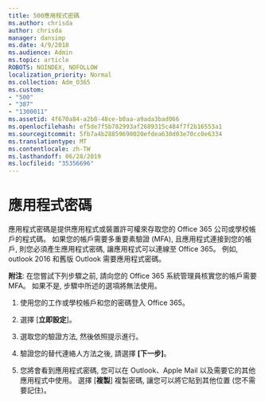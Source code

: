 ```yaml
---
title: 500應用程式密碼
ms.author: chrisda
author: chrisda
manager: dansimp
ms.date: 4/9/2018
ms.audience: Admin
ms.topic: article
ROBOTS: NOINDEX, NOFOLLOW
localization_priority: Normal
ms.collection: Adm_O365
ms.custom:
- "500"
- "387"
- "1300011"
ms.assetid: 4f670a84-a2b8-48ce-b0aa-a9ada3bad066
ms.openlocfilehash: ef5de7f5b782993af2689315c484f7f2b16553a1
ms.sourcegitcommit: 5fb7a4b28859690020efdea630d03e70cc0e6334
ms.translationtype: MT
ms.contentlocale: zh-TW
ms.lasthandoff: 06/28/2019
ms.locfileid: "35356696"
---
```

# <a name="app-passwords"></a>應用程式密碼

應用程式密碼是提供應用程式或裝置許可權來存取您的 Office 365 公司或學校帳戶的程式碼。 如果您的帳戶需要多重要素驗證 (MFA), 且應用程式連接到您的帳戶, 則您必須產生應用程式密碼, 讓應用程式可以連線至 Office 365。 例如, outlook 2016 和舊版 Outlook 需要應用程式密碼。

 **附注**: 在您嘗試下列步驟之前, 請向您的 Office 365 系統管理員核實您的帳戶需要 MFA。 如果不是, 步驟中所述的選項將無法使用。

1. 使用您的工作或學校帳戶和您的密碼登入 Office 365。

2. 選擇 [**立即設定**]。

3. 選取您的驗證方法, 然後依照提示進行。

4. 驗證您的替代連絡人方法之後, 請選擇 **[下一步]**。

5. 您將會看到應用程式密碼, 您可以在 Outlook、Apple Mail 以及需要它的其他應用程式中使用。 選擇 [**複製**] 複製密碼, 讓您可以將它貼到其他位置 (您不需要記住)。
